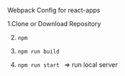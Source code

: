 Webpack Config for react-apps


1.Clone or Download Repository


2. <code>npm</code>

3. <code>npm run build</code>

4. <code>npm run start </code>   => run local server
